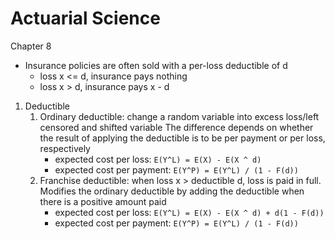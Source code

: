 # Actuarial Science

Chapter 8
- Insurance policies are often sold with a per-loss deductible of d
	- loss x <= d, insurance pays nothing
	- loss x > d, insurance pays x - d
1. Deductible
	1. Ordinary deductible: change a random variable into excess loss/left censored and shifted variable The difference depends on whether the result of applying the deductible is to be per payment or per loss, respectively
		- expected cost per loss: `E(Y^L) = E(X) - E(X ^ d)`
		- expected cost per payment: `E(Y^P) = E(Y^L) / (1 - F(d))`
	2. Franchise deductible: when loss x > deductible d, loss is paid in full. Modifies the ordinary deductible by adding the deductible when there is a positive amount paid
		- expected cost per loss: `E(Y^L) = E(X) - E(X ^ d) + d(1 - F(d))`
		- expected cost per payment: `E(Y^P) = E(Y^L) / (1 - F(d))`